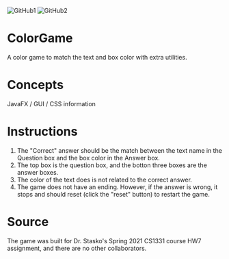 ![GitHub1](https://user-images.githubusercontent.com/84053682/123848363-a60e5680-d8e5-11eb-8436-bd7ab855debc.png)
![GitHub2](https://user-images.githubusercontent.com/84053682/123848411-b1618200-d8e5-11eb-86c9-ddbd1560ddd0.png)

# ColorGame
A color game to match the text and box color with extra utilities. 
# Concepts
JavaFX / GUI / CSS information
# Instructions
1. The "Correct" answer should be the match between the text name in the Question box and the box color in the Answer box. 
2. The top box is the question box, and the botton three boxes are the answer boxes.
3. The color of the text does is not related to the correct answer.
4. The game does not have an ending. However, if the answer is wrong, it stops and should reset (click the "reset" button) to restart the game.
# Source
The game was built for Dr. Stasko's Spring 2021 CS1331 course HW7 assignment, and there are no other collaborators. 

